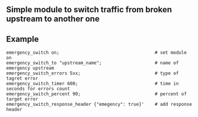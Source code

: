 ## Simple module to switch traffic from broken upstream to another one



## Example

```
emergency_switch on;                                    # set module on
emergency_switch_to "upstream_name";                    # name of emergency upstream
emergency_switch_errors 5xx;                            # type of tagret error
emergency_switch_timer 600;                             # time in seconds for errors count
emergency_switch_percent 90;                            # percent of target error
emergency_switch_response_header {"emegency": true}'    # add response header
```


